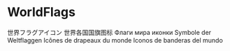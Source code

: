 # WorldFlags
世界フラグアイコン
世界各国国旗图标
Флаги мира иконки
Symbole der Weltflaggen
Icônes de drapeaux du monde
Iconos de banderas del mundo
